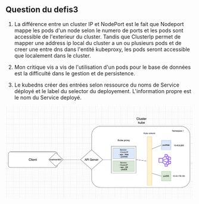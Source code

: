## Question du defis3

1. La différence entre un cluster IP et NodePort est le fait que Nodeport mappe les pods d'un node selon le numero de ports et les pods sont accessible de l'exterieur du cluster. Tandis que ClusterIp permet de mapper une address ip local du cluster a un ou plusieurs pods et de creer une entre dns dans l'entité kubeproxy, les pods seront accessible que localement dans le cluster. 

2. Mon critique vis a vis de l'utilisation d'un pods pour le base de données est la difficulté dans le gestion et de persistence.

3. Le kubedns créer des entrées selon ressource du noms de Service déployé et le label du selector du deployement. L'information propre est le nom du Service deployé.

![schéma](Schéma.png)